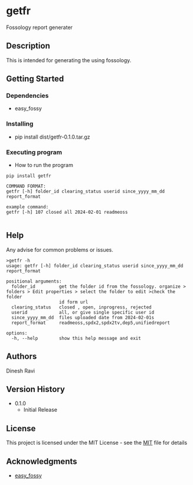 # getfr

Fossology report generater

## Description

This is intended for generating the  using fossology.

## Getting Started

### Dependencies

- easy_fossy

### Installing

- pip install dist/getfr-0.1.0.tar.gz

### Executing program

- How to run the program

```
pip install getfr

COMMAND FORMAT:
getfr [-h] folder_id clearing_status userid since_yyyy_mm_dd report_format

example command:
getfr [-h] 107 closed all 2024-02-01 readmeoss


```

## Help

Any advise for common problems or issues.

```
>getfr -h
usage: getfr [-h] folder_id clearing_status userid since_yyyy_mm_dd report_format

positional arguments:
  folder_id         get the folder id from the fossology. organize > folders > Edit properties > select the folder to edit >check the folder    
                    id form url
  clearing_status   closed , open, inprogress, rejected
  userid            all, or give single specific user id
  since_yyyy_mm_dd  files uploaded date from 2024-02-01s
  report_format     readmeoss,spdx2,spdx2tv,dep5,unifiedreport

options:
  -h, --help        show this help message and exit

```

## Authors

Dinesh Ravi

## Version History

- 0.1.0
  - Initial Release

## License

This project is licensed under the MIT License - see the [MIT](LICENSE) file for details

## Acknowledgments

- [easy_fossy](https://pypi.org/project/easy-fossy)
